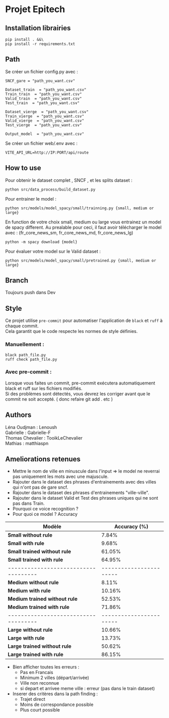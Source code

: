 # Projet Epitech  

## Installation librairies
```
pip install . &&\
pip install -r requirements.txt
```

## Path 
Se créer un fichier config.py avec : 
```
SNCF_gare = "path_you_want.csv"

Dataset_train  = "path_you_want.csv"
Train_train  = "path_you_want.csv"
Valid_train  = "path_you_want.csv"
Test_train  = "path_you_want.csv"

Dataset_vierge  = "path_you_want.csv"
Train_vierge  = "path_you_want.csv"
Valid_vierge  = "path_you_want.csv"
Test_vierge  = "path_you_want.csv"

Output_model  = "path_you_want.csv"
```
Se créer un fichier web/.env avec : 
````
VITE_API_URL=http://IP:PORT/api/route
````

## How to use 
Pour obtenir le dataset complet , SNCF , et les splits dataset :
````
python src/data_process/build_dataset.py
````

Pour entrainer le model :
````
python src/models/model_spacy/small/trainning.py {small, medium or large}
````

En function de votre choix small, medium ou large vous entrainez un model de spacy different.
Au prealable pour ceci, il faut avoir télécharger le model avec : (fr_core_news_sm, fr_core_news_md, fr_core_news_lg)
````
python -m spacy download {model}
````

Pour évaluer votre model sur le Valid dataset :
````
python src/models/model_spacy/small/pretrained.py {small, medium or large} 
````

## Branch 
Toujours push dans Dev

## Style
Ce projet utilise `pre-commit` pour automatiser l'application de `black` et `ruff` à chaque commit.  
Cela garantit que le code respecte les normes de style définies.  

### Manuellement : 
```
black path_file.py 
ruff check path_file.py 
```
### Avec pre-commit : 
Lorsque vous faites un commit, pre-commit exécutera automatiquement black et ruff sur les fichiers modifiés.  
Si des problèmes sont détectés, vous devrez les corriger avant que le commit ne soit accepté. ( donc refaire git add . etc )  

## Authors 
Léna Oudjman : Lenoush  
Gabrielle : Gabrielle-F  
Thomas Chevalier : TooikLeChevalier  
Mathias : matthiaspn

## Ameliorations retenues 
- Mettre le nom de ville en minuscule dans l'input => le model ne reverrai pas uniquement les mots avec une majuscule. 
- Rajouter dans le dataset des phrases d'entrainements avec des villes qui n'ont pas de gare sncf.
- Rajouter dans le dataset des phrases d'entrainements "ville-ville".
- Rajouter dans le dataset Valid et Test des phrases uniques qui ne sont pas dans Train.
- Pourquoi ce voice recognition ? 
- Pour quoi ce model ? Accuracy

| **Modèle**                        | **Accuracy (%)**      |
|------------------------------------|-----------------------|
| **Small without rule**            | 7.84%                 |
| **Small with rule**               | 9.68%                 |
| **Small trained without rule**    | 61.05%                |
| **Small trained with rule**       | 64.95%                |
|------------------------------------|-----------------------|
| **Medium without rule**           | 8.11%                 |
| **Medium with rule**              | 10.16%                |
| **Medium trained without rule**   | 52.53%                |
| **Medium trained with rule**      | 71.86%               |
|------------------------------------|-----------------------|
| **Large without rule**            | 10.66%                |
| **Large with rule**               | 13.73%                |
| **Large trained without rule**    | 50.62%                |
| **Large trained with rule**       | 86.15%                |

- Bien afficher toutes les erreurs : 
    - Pas en Francais 
    - Minimum 2 villes (départ/arrivée)
    - Ville non reconnue
    - si depart et arrivee meme ville : erreur (pas dans le train dataset)
- Inserer des critères dans la path finding :
    - Trajet direct 
    - Moins de correspondance possible 
    - Plus court possible 

